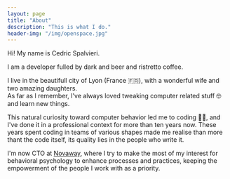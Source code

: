 ```yaml
---
layout: page
title: "About"
description: "This is what I do."
header-img: "/img/openspace.jpg"
---
```

Hi! My name is Cedric Spalvieri.

I am a developer fulled by dark and beer and ristretto coffee.<br/>

I live in the beautifull city of Lyon (France 🇫🇷), with a wonderful wife and two amazing daughters.  
As far as I remember, I've always loved tweaking computer related stuff 🤓 and learn new things.

This natural curiosity toward computer behavior led me to coding 👨‍💻, and I've done it in a professional context for more than ten years now. 
These years spent coding in teams of various shapes made me realise than more thant the code itself, its quality lies in the people who write it. 

I'm now CTO at <a class="novaway" href="https://novaway.fr">Novaway</a>, where I try to make the most of my interest for behavioral psychology to enhance processes and practices, keeping the empowerment of the people I work with as a priority.

